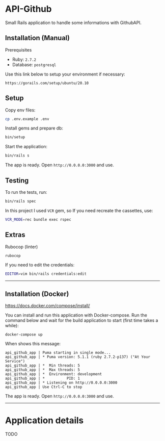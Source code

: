 # API-Github

Small Rails application to handle some informations with GithubAPI.

## Installation (Manual)

Prerequisites
* Ruby: `2.7.2`
* Database: `postgresql`

Use this link below to setup your environment if necessary:
```
https://gorails.com/setup/ubuntu/20.10
```

## Setup

Copy env files:
```sh
cp .env.example .env
```

Install gems and prepare db:
```sh
bin/setup
```

Start the application:
```sh
bin/rails s
```

The app is ready. Open `http://0.0.0.0:3000` and use.

## Testing

To run the tests, run:
```sh
bin/rails spec
```

In this project I used `VCR` gem, so If you need recreate the cassettes, use:
```sh
VCR_MODE=rec bundle exec rspec
```

## Extras

Rubocop (linter)
```sh
rubocop
```

If you need to edit the credentials:
```sh
EDITOR=vim bin/rails credentials:edit
```

---

## Installation (Docker)

https://docs.docker.com/compose/install/

You can install and run this application with Docker-compose. Run the command below and wait for the build application to start (first time takes a while):
```
docker-compose up
```

When shows this message:
```
api_github_app | Puma starting in single mode...
api_github_app | * Puma version: 5.1.1 (ruby 2.7.2-p137) ("At Your Service")
api_github_app | *  Min threads: 5
api_github_app | *  Max threads: 5
api_github_app | *  Environment: development
api_github_app | *          PID: 1
api_github_app | * Listening on http://0.0.0.0:3000
api_github_app | Use Ctrl-C to stop
```

The app is ready. Open `http://0.0.0.0:3000` and use.

---

# Application details

TODO
